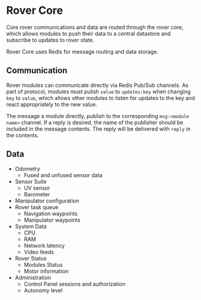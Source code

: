 # Rover Core
Core rover communications and data are routed through the rover core, which
allows modules to push their data to a central datastore and subscribe to 
updates to rover state.

Rover Core uses Redis for message routing and data storage.

## Communication
Rover modules can communicate directly via Redis Pub/Sub channels. As part of
protocol, modules must pulish `value` to `updates:key` when changing `key` to
`value`, which allows other modules to listen for updates to the key and react
appropriately to the new value.

The message a module directly, publish to the corresponding `msg:<module name>`
channel. If a reply is desired, the name of the publisher should be included in
the message contents. The reply will be delivered with `reply` in the contents.

## Data
* Odometry
    * Fused and unfused sensor data
* Sensor Suite
    * UV sensor
    * Barometer
* Manipulator configuration
* Rover task queue
    * Navigation waypoints
    * Manipulator waypoints
* System Data
    * CPU
    * RAM
    * Network latency
    * Video feeds
* Rover Status
    * Modules Status
    * Motor information
* Administration
    * Control Panel sessions and authorization
    * Autonomy level